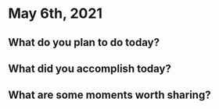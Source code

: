 # May 6th, 2021

## What do you plan to do today?



## What did you accomplish today?



## What are some moments worth sharing?


